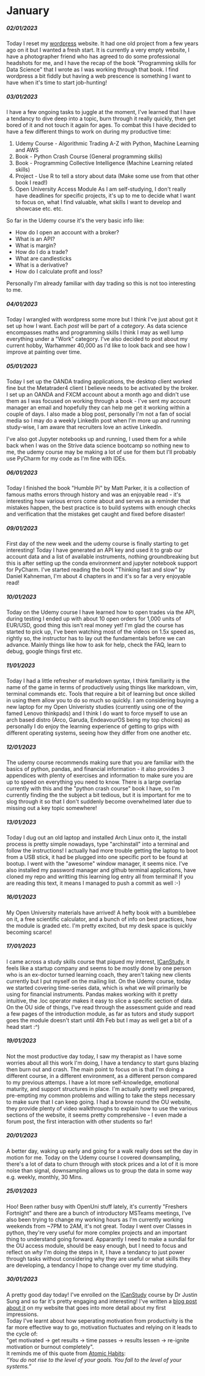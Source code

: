 # January
##### 02/01/2023
Today I reset my [wordpress](johnsonellis.xyz) website. It had one old project from a few years ago on it but I wanted a fresh start.
It is currently a very empty website, I have a photographer friend who has agreed to do some professional headshots for me, and I have the recap of the book "Programming skills for Data Science" that I wrote as I was working through that book.
I find wordpress a bit fiddly but having a web prescence is something I want to have when it's time to start job-hunting!

##### 03/01/2023

I have a few ongoing tasks to juggle at the moment, I've learned that I have a tendancy to dive deep into a topic, burn through it really quickly, then get bored of it and not touch it again for ages. To combat this I have decided to have a few different things to work on during my productive time:
1) Udemy Course - Algorithmic Trading A-Z with Python, Machine Learning and AWS
2) Book - Python Crash Course (General programming skills)
3) Book - Programming Collective Intelligence (Machine Learning related skills)
4) Project - Use R to tell a story about data (Make some use from that other book I read!)
5) Open University Access Module
As I am self-studying, I don't really have deadlines for specific projects, it's up to me to decide what I want to focus on, what I find valuable, what skills I want to develop and showcase etc. etc.

So far in the Udemy course it's the very basic info like:
- How do I open an account with a broker?
- What is an API?
- What is margin?
- How do I do a trade?
- What are candlesticks
- What is a derivative?
- How do I calculate profit and loss?

Personally I'm already familiar with day trading so this is not too interesting to me.

##### 04/01/2023
Today I wrangled with wordpress some more but I think I've just about got it set up how I want.
Each _post_ will be part of a _category_. As data science encompasses maths and programming skills I think I may as well lump everything under a "Work" category.
I've also decided to post about my current hobby, Warhammer 40,000 as I'd like to look back and see how I improve at painting over time.

##### 05/01/2023
Today I set up the OANDA trading applications, the desktop client worked fine but the Metatrader4 client I believe needs to be activated by the broker. I set up an OANDA and FXCM account about a month ago and didn't use them as I was focused on working through a book - I've sent my account manager an email and hopefully they can help me get it working within a couple of days.
I also made a blog post, personally I'm not a fan of social media so I may do a weekly LinkedIn post when I'm more up and running study-wise, I am aware that recruiters love an active LinkedIn.

I've also got Jupyter notebooks up and running, I used them for a while back when I was on the Strive data science bootcamp so nothing new to me, the udemy course may be making a lot of use for them but I'll probably use PyCharm for my code as I'm fine with IDEs.

##### 06/01/2023
Today I finished the book "Humble Pi" by Matt Parker, it is a collection of famous maths errors through history and was an enjoyable read - it's interesting how various errors come about and serves as a reminder that mistakes happen, the best practice is to build systems with enough checks and verification that the mistakes get caught and fixed before disaster!

##### 09/01/2023
First day of the new week and the udemy course is finally starting to get interesting!
Today I have generated an API key and used it to grab our account data and a list of available instruments, nothing groundbreaking but this is after setting up the conda environment and jupyter notebook support for PyCharm.
I've started reading the book "Thinking fast and slow" by Daniel Kahneman, I'm about 4 chapters in and it's so far a very enjoyable read!

##### 10/01/2023
Today on the Udemy course I have learned how to open trades via the API, during testing I ended up with about 10 open orders for 1,000 units of EUR/USD, good thing this isn't real money yet! I'm glad the course has started to pick up, I've been watching most of the videos on 1.5x speed as, rightly so, the instructor has to lay out the fundamentals before we can advance. Mainly things like how to ask for help, check the FAQ, learn to debug, google things first etc.

##### 11/01/2023
Today I had a little refresher of markdown syntax, I think familiarity is the name of the game in terms of productively using things like markdown, vim, terminal commands etc. Tools that require a bit of learning but once skilled in using them allow you to do so much so quickly. I am considering buying a new laptop for my Open Univeristy studies (currently using one of the famed Lenovo thinkpads) and I think I do want to force myself to use an arch based distro (Arco, Garuda, EndeavourOS being my top choices) as personally I do enjoy the learning experience of getting to grips with different operating systems, seeing how they differ from one another etc. 

##### 12/01/2023
The udemy course recommends making sure that you are familiar with the basics of python, pandas, and financial information - it also provides 3 appendices with plenty of exercises and information to make sure you are up to speed on everything you need to know. There is a large overlap currently with this and the "python crash course" book I have, so I'm currently finding the the subject a bit tedious, but it is important for me to slog through it so that I don't suddenly become overwhelmed later due to missing out a key topic somewhere!

##### 13/01/2023
Today I dug out an old laptop and installed Arch Linux onto it, the install process is pretty simple nowadays, type "archinstall" into a terminal and follow the instructions! I actually had more trouble getting the laptop to boot from a USB stick, it had be plugged into one specific port to be found at bootup.
I went with the "awesome" window manager, it seems nice. I've also installed my password manager and github terminal applications, have cloned my repo and writting this learning log entry all from terminal! If you are reading this text, it means I managed to push a commit as well :-)

##### 16/01/2023
My Open University materials have arrived! A hefty book with a bumblebee on it, a free scientific calculator, and a bunch of info on best practices, how the module is graded etc.
I'm pretty excited, but my desk space is quickly becoming scarce!

##### 17/01/2023
I came across a study skills course that piqued my interest, [ICanStudy](icanstudy.com), it feels like a startup company and seems to be mostly done by one person who is an ex-doctor turned learning coach, they aren't taking new clients currently but I put myself on the mailing list.
On the Udemy course, today we started covering time-series data, which is what we will primarily be using for financial instruments. Pandas makes working with it pretty intuitive, the .loc operator makes it easy to slice a specific section of data.
On the OU side of things, I've read through the assessment guide and read a few pages of the introduction module, as far as tutors and study support goes the module doesn't start until 4th Feb but I may as well get a bit of a head start :^)

##### 19/01/2023
Not the most productive day today, I saw my therapist as I have some worries about all this work I'm doing, I have a tendancy to start guns blazing then burn out and crash. The main point to focus on is that I'm doing a different course, in a different environment, as a different person compared to my previous attemps. I have a lot more self-knowledge, emotional maturity, and support structures in place. I'm actually pretty well prepared, pre-empting my common problems and willing to take the steps necessary to make sure that I can keep going.
I had a browse round the OU website, they provide plenty of video walkthroughs to explain how to use the various sections of the website, it seems pretty comprehensive - I even made a forum post, the first interaction with other students so far!

##### 20/01/2023
A better day, waking up early and going for a walk really does set the day in motion for me.
Today on the Udemy course I covered downsampling, there's a lot of data to churn through with stock prices and a lot of it is more noise than signal, downsampling allows us to group the data in some way e.g. weekly, monthly, 30 Mins. 

##### 25/01/2023
Hoo! Been rather busy with OpenUni stuff lately, it's currently "Freshers Fortnight" and there are a bunch of introductory MSTeams meetings, I've also been trying to change my working hours as I'm currently working weekends from ~7PM to 2AM, it's not great.
Today I went over Classes in python, they're very useful for more complex projects and an important thing to understand going forward. Apparantly I need to make a sundial for the OU access module, should be easy enough, but I need to focus and reflect on *why* I'm doing the steps in it, I have a tendancy to just power through tasks without considering why they are useful or what skills they are developing, a tendancy I hope to change over my time studying.

##### 30/01/2023
A pretty good day today! I've enrolled on the [ICanStudy](www.icanstudy.com) course by Dr Justin Sung and so far it's pretty engaging and interesting!
I've written a [blog post about it](https://johnsonellisxyz.wordpress.com/2023/01/30/icanstudy-first-impressions/) on my website that goes into more detail about my first impressions.  
Today I've learnt about how seperating motivation from productivity is the far more effective way to go, motivation fluctuates and relying on it leads to the cycle of:  
"get motivated -> get results -> time passes -> results lessen -> re-ignite motivation or burnout completely".  
It reminds me of this quote from [Atomic Habits](https://jamesclear.com/atomic-habits):  
*“You do not rise to the level of your goals. You fall to the level of your systems.”*








